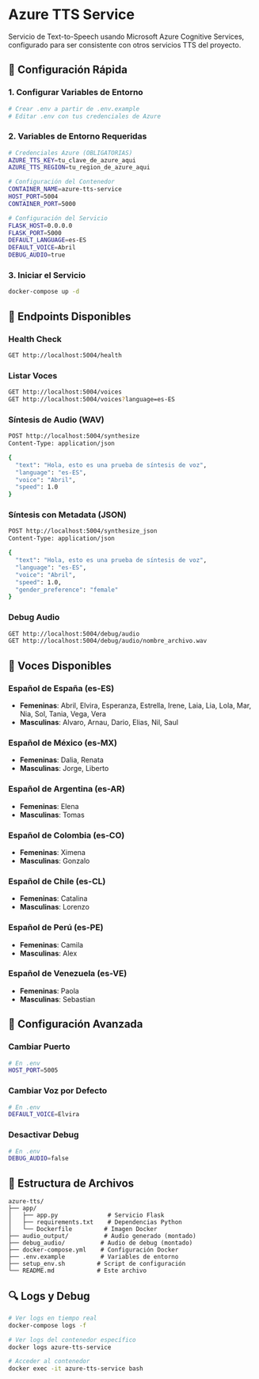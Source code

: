 # Azure TTS Service

Servicio de Text-to-Speech usando Microsoft Azure Cognitive Services, configurado para ser consistente con otros servicios TTS del proyecto.

## 🚀 Configuración Rápida

### 1. Configurar Variables de Entorno

```bash
# Crear .env a partir de .env.example
# Editar .env con tus credenciales de Azure
```

### 2. Variables de Entorno Requeridas

```bash
# Credenciales Azure (OBLIGATORIAS)
AZURE_TTS_KEY=tu_clave_de_azure_aqui
AZURE_TTS_REGION=tu_region_de_azure_aqui

# Configuración del Contenedor
CONTAINER_NAME=azure-tts-service
HOST_PORT=5004
CONTAINER_PORT=5000

# Configuración del Servicio
FLASK_HOST=0.0.0.0
FLASK_PORT=5000
DEFAULT_LANGUAGE=es-ES
DEFAULT_VOICE=Abril
DEBUG_AUDIO=true
```

### 3. Iniciar el Servicio

```bash
docker-compose up -d
```

## 📡 Endpoints Disponibles

### Health Check
```bash
GET http://localhost:5004/health
```

### Listar Voces
```bash
GET http://localhost:5004/voices
GET http://localhost:5004/voices?language=es-ES
```

### Síntesis de Audio (WAV)
```bash
POST http://localhost:5004/synthesize
Content-Type: application/json

{
  "text": "Hola, esto es una prueba de síntesis de voz",
  "language": "es-ES",
  "voice": "Abril",
  "speed": 1.0
}
```

### Síntesis con Metadata (JSON)
```bash
POST http://localhost:5004/synthesize_json
Content-Type: application/json

{
  "text": "Hola, esto es una prueba de síntesis de voz",
  "language": "es-ES",
  "voice": "Abril",
  "speed": 1.0,
  "gender_preference": "female"
}
```

### Debug Audio
```bash
GET http://localhost:5004/debug/audio
GET http://localhost:5004/debug/audio/nombre_archivo.wav
```

## 🎤 Voces Disponibles

### Español de España (es-ES)
- **Femeninas**: Abril, Elvira, Esperanza, Estrella, Irene, Laia, Lia, Lola, Mar, Nia, Sol, Tania, Vega, Vera
- **Masculinas**: Alvaro, Arnau, Dario, Elias, Nil, Saul

### Español de México (es-MX)
- **Femeninas**: Dalia, Renata
- **Masculinas**: Jorge, Liberto

### Español de Argentina (es-AR)
- **Femeninas**: Elena
- **Masculinas**: Tomas

### Español de Colombia (es-CO)
- **Femeninas**: Ximena
- **Masculinas**: Gonzalo

### Español de Chile (es-CL)
- **Femeninas**: Catalina
- **Masculinas**: Lorenzo

### Español de Perú (es-PE)
- **Femeninas**: Camila
- **Masculinas**: Alex

### Español de Venezuela (es-VE)
- **Femeninas**: Paola
- **Masculinas**: Sebastian

## 🔧 Configuración Avanzada

### Cambiar Puerto
```bash
# En .env
HOST_PORT=5005
```

### Cambiar Voz por Defecto
```bash
# En .env
DEFAULT_VOICE=Elvira
```

### Desactivar Debug
```bash
# En .env
DEBUG_AUDIO=false
```

## 📁 Estructura de Archivos

```
azure-tts/
├── app/
│   ├── app.py              # Servicio Flask
│   ├── requirements.txt    # Dependencias Python
│   └── Dockerfile         # Imagen Docker
├── audio_output/          # Audio generado (montado)
├── debug_audio/          # Audio de debug (montado)
├── docker-compose.yml    # Configuración Docker
├── .env.example          # Variables de entorno
├── setup_env.sh         # Script de configuración
└── README.md            # Este archivo
```

## 🔍 Logs y Debug

```bash
# Ver logs en tiempo real
docker-compose logs -f

# Ver logs del contenedor específico
docker logs azure-tts-service

# Acceder al contenedor
docker exec -it azure-tts-service bash
```